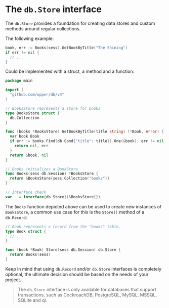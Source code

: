 # The `db.Store` interface

The `db.Store` provides a foundation for creating data stores and custom
methods around regular collections.

The following example:

```go
book, err := Books(sess).GetBookByTitle("The Shining")
if err != nil {
  // ...
}
```

Could be implemented with a struct, a method and a function:


```go
package main

import (
  "github.com/upper/db/v4"
)

// BooksStore represents a store for books
type BooksStore struct {
  db.Collection
}

func (books *BooksStore) GetBookByTitle(title string) (*Book, error) {
  var book Book
  if err := books.Find(db.Cond{"title": title}).One(&book); err != nil {
    return nil, err
  }
  return &book, nil
}

// Books initializes a BookStore
func Books(sess db.Session) *BooksStore {
  return &BooksStore{sess.Collection("books")}
}

// Interface check
var _ = interface{db.Store}(&BooksStore{})
```

The `Books` function depicted above can be used to create new instances of
`BooksStore`, a common use case for this is the `Store()` method of a
`db.Record`:

```go
// Book represents a record from the "books" table.
type Book struct {
  // ...
}

func (book *Book) Store(sess db.Session) db.Store {
  return Books(sess)
}
```

Keep in mind that using `db.Record` and/or `db.Store` interfaces is completely
optional, the ultimate decision should be based on the needs of your project.

> The `db.Store` interface is only available for databases that support
> transactions, such as CockroachDB, PostgreSQL, MySQL, MSSQL, SQLite and ql.
